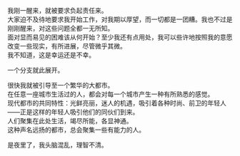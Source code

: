 我刚一醒来，就被要求负起责任来。  
大家迫不及待地要求我开始工作，对我期以厚望，而一切都是一团糟。我也不过是刚刚醒来，对这些问题全都一无所知。  
面对显而易见的困难该从何开始？至少我还有点用处，我可以些许地按照我的意愿改变一些现实，有所进展，尽管微乎其微。  
我不知道，这是幸运还是不幸。

一个分支就此展开。

很快我就被引导至一个繁华的大都市。  
在任意一座城市生活过的人，都会对每一个城市产生一种有所熟悉的感觉。  
现代都市的共同特性：光鲜亮丽，迷人的机遇，吸引着各种时尚、前卫的年轻人——正是这样的年轻人吸引他们的同伙们到来。  
人们聚集在此处生活，竭尽所能，各显神通。  
这种声名远扬的都市，总会聚集一些有能力的人。

是夜里了，我头脑混乱，理智不清。
